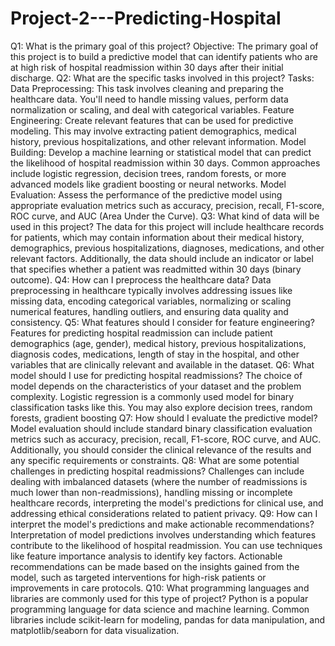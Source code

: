 # Project-2---Predicting-Hospital

Q1: What is the primary goal of this project?
Objective: The primary goal of this project is to build a predictive model that can identify patients who are at high risk of hospital readmission within 30 days after their initial discharge.
Q2: What are the specific tasks involved in this project?
Tasks:
Data Preprocessing: This task involves cleaning and preparing the healthcare data. You'll need to handle missing values, perform data normalization or scaling, and deal with categorical variables.
Feature Engineering: Create relevant features that can be used for predictive modeling. This may involve extracting patient demographics, medical history, previous hospitalizations, and other relevant information.
Model Building: Develop a machine learning or statistical model that can predict the likelihood of hospital readmission within 30 days. Common approaches include logistic regression, decision trees, random forests, or more advanced models like gradient boosting or neural networks.
Model Evaluation: Assess the performance of the predictive model using appropriate evaluation metrics such as accuracy, precision, recall, F1-score, ROC curve, and AUC (Area Under the Curve).
Q3: What kind of data will be used in this project?
The data for this project will include healthcare records for patients, which may contain information about their medical history, demographics, previous hospitalizations, diagnoses, medications, and other relevant factors. Additionally, the data should include an indicator or label that specifies whether a patient was readmitted within 30 days (binary outcome).
Q4: How can I preprocess the healthcare data?
Data preprocessing in healthcare typically involves addressing issues like missing data, encoding categorical variables, normalizing or scaling numerical features, handling outliers, and ensuring data quality and consistency.
Q5: What features should I consider for feature engineering?
Features for predicting hospital readmission can include patient demographics (age, gender), medical history, previous hospitalizations, diagnosis codes, medications, length of stay in the hospital, and other variables that are clinically relevant and available in the dataset.
Q6: What model should I use for predicting hospital readmissions?
The choice of model depends on the characteristics of your dataset and the problem complexity. Logistic regression is a commonly used model for binary classification tasks like this. You may also explore decision trees, random forests, gradient boosting
Q7: How should I evaluate the predictive model?
Model evaluation should include standard binary classification evaluation metrics such as accuracy, precision, recall, F1-score, ROC curve, and AUC. Additionally, you should consider the clinical relevance of the results and any specific requirements or constraints.
Q8: What are some potential challenges in predicting hospital readmissions?
Challenges can include dealing with imbalanced datasets (where the number of readmissions is much lower than non-readmissions), handling missing or incomplete healthcare records, interpreting the model's predictions for clinical use, and addressing ethical considerations related to patient privacy.
Q9: How can I interpret the model's predictions and make actionable recommendations?
Interpretation of model predictions involves understanding which features contribute to the likelihood of hospital readmission. You can use techniques like feature importance analysis to identify key factors. Actionable recommendations can be made based on the insights gained from the model, such as targeted interventions for high-risk patients or improvements in care protocols.
Q10: What programming languages and libraries are commonly used for this type of project?
Python is a popular programming language for data science and machine learning. Common libraries include scikit-learn for modeling, pandas for data manipulation, and matplotlib/seaborn for data visualization.
